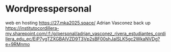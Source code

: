 # Wordpresspersonal
web en hosting
https://27.mka2025.space/
Adrian Vasconez
back up https://institutocordillera-my.sharepoint.com/:f:/g/personal/adrian_vasconez_rivera_estudiantes_cordillera_edu_ec/EiP7ygTZXGBAlVZD9T3Vp2sBF00shJalSLK5gc2WkaNVDg?e=9RMnmo
